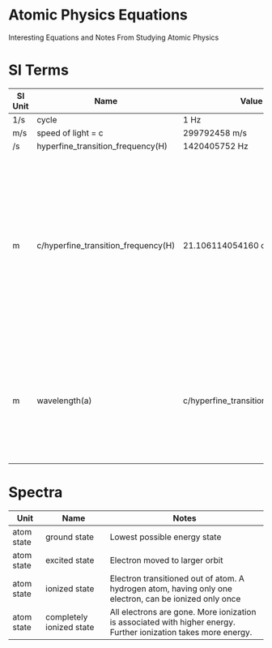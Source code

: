 # Atomic Physics Equations
Interesting Equations and Notes From Studying Atomic Physics

# SI Terms
| SI Unit | Name  | Value | Notes
|---------|-------|-------|------
| 1/s		  | cycle | 1 Hz  |
|	m/s     | speed of light = c | 299792458 m/s |
| /s      |	hyperfine_transition_frequency(H) | 1420405752 Hz |
| m	      | c/hyperfine_transition_frequency(H)	| 21.106114054160 cm | The hydrogen line, 21-centimeter line, or H I line[1] is the electromagnetic radiation spectral line that is created by a change in the energy state of neutral hydrogen atoms. This electromagnetic radiation has a precise frequency of 1420405751.768(2) Hz,[2] which is equivalent to the vacuum wavelength of 21.106114054160(30) cm in free space.
| m	      | wavelength(a)	| c/hyperfine_transition_frequency(a) | "larger" wavelengths are considered "below" smaller wavelengths because they are canonically measured in Hz. Electromagnetic waves follow the "right-hand rule" which describes the planar nature of Electro/Magnetic radiation.

# Spectra
| Unit | Name  | Notes
|------|-------|------
| atom state	| ground state | Lowest possible energy state
| atom state	| excited	state | Electron moved to larger orbit
| atom state	| ionized	state | Electron transitioned out of atom. A hydrogen atom, having only one electron, can be ionized only once
| atom state	| completely ionized state | All electrons are gone. More ionization is associated with higher energy. Further ionization takes more energy.
